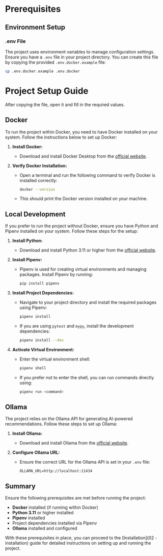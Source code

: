 # Prerequisites

## Environment Setup

### .env File

The project uses environment variables to manage configuration settings. Ensure you have a `.env` file in your project directory. You can create this file by copying the provided `.env.docker.example` file:

```bash
cp .env.docker.example .env.docker
```

# Project Setup Guide

After copying the file, open it and fill in the required values.

## Docker

To run the project within Docker, you need to have Docker installed on your system. Follow the instructions below to set up Docker:

1. **Install Docker:**

    - Download and install Docker Desktop from the [official website](https://www.docker.com/products/docker-desktop).
   
2. **Verify Docker Installation:**

    - Open a terminal and run the following command to verify Docker is installed correctly:

        ```bash
        docker --version
        ```

    - This should print the Docker version installed on your machine.

## Local Development

If you prefer to run the project without Docker, ensure you have Python and Pipenv installed on your system. Follow these steps for the setup:

1. **Install Python:**
    - Download and install Python 3.11 or higher from the [official website](https://www.python.org/downloads/).

2. **Install Pipenv:**
    - Pipenv is used for creating virtual environments and managing packages. Install Pipenv by running:
      ```bash
      pip install pipenv
      ```

3. **Install Project Dependencies:**
    - Navigate to your project directory and install the required packages using Pipenv:
      ```bash
      pipenv install
      ```
    - If you are using `pytest` and `mypy`, install the development dependencies:
      ```bash
      pipenv install --dev
      ```

4. **Activate Virtual Environment:**
    - Enter the virtual environment shell:
      ```bash
      pipenv shell
      ```
    - If you prefer not to enter the shell, you can run commands directly using:
      ```bash
      pipenv run <command>
      ```


## Ollama

The project relies on the Ollama API for generating AI-powered recommendations. Follow these steps to set up Ollama:

1. **Install Ollama:**
   - Download and install Ollama from the [official website](https://www.ollama.com/).

2. **Configure Ollama URL:**
   - Ensure the correct URL for the Ollama API is set in your `.env` file:
     ```env
     OLLAMA_URL=http://localhost:11434
     ```


## Summary

Ensure the following prerequisites are met before running the project:

- **Docker** installed (if running within Docker)
- **Python 3.11** or higher installed
- **Pipenv** installed
- Project dependencies installed via Pipenv
- **Ollama** installed and configured

With these prerequisites in place, you can proceed to the [Installation](02 - installation) guide for detailed instructions on setting up and running the project.
